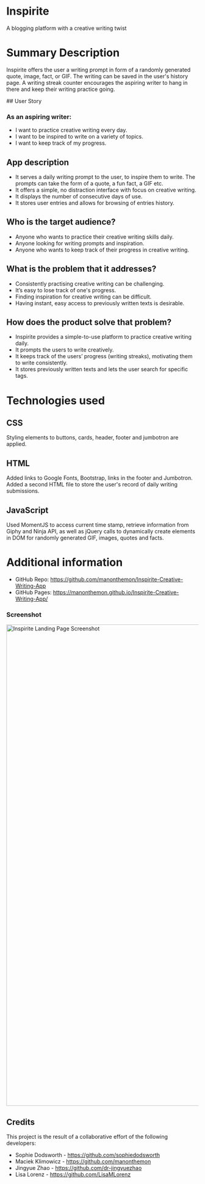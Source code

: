 # Inspirite
A blogging platform with a creative writing twist


# Summary Description
Inspirite offers the user a writing prompt in form of a randomly generated quote, image, fact, or GIF. The writing can be saved in the user's history page. A writing streak counter encourages the aspiring writer to hang in there and keep their writing practice going.

## User Story

### As an aspiring writer:

- I want to practice creative writing every day.
- I want to be inspired to write on a variety of topics.
- I want to keep track of my progress.

## App description

- It serves a daily writing prompt to the user, to inspire them to write. The prompts can take the form of a quote, a fun fact, a GIF etc.
- It offers a simple, no distraction interface with focus on creative writing. 
- It displays the number of consecutive days of use.
- It stores user entries and allows for browsing of entries history.

## Who is the target audience?
- Anyone who wants to practice their creative writing skills daily.
- Anyone looking for writing prompts and inspiration.
- Anyone who wants to keep track of their progress in creative writing.

## What is the problem that it addresses?
- Consistently practising creative writing can be challenging. 
- It’s easy to lose track of one's progress.
- Finding inspiration for creative writing can be difficult.
- Having instant, easy access to previously written texts is desirable.

## How does the product solve that problem?
- Inspirite provides a simple-to-use platform to practice creative writing daily.
- It prompts the users to write creatively.
- It keeps track of the users’ progress (writing streaks), motivating them to write consistently. 
- It stores previously written texts and lets the user search for specific tags.

# Technologies used

## CSS
Styling elements to buttons, cards, header, footer and jumbotron are applied.

## HTML
Added links to Google Fonts, Bootstrap, links in the footer and Jumbotron. Added a second HTML file to store the user's record of daily writing submissions.

## JavaScript
Used MomentJS to access current time stamp, retrieve information from Giphy and Ninja API, as well as jQuery calls to dynamically create elements in DOM for randomly generated GIF, images, quotes and facts.

# Additional information

- GitHub Repo: https://github.com/manonthemon/Inspirite-Creative-Writing-App
- GitHub Pages: https://manonthemon.github.io/Inspirite-Creative-Writing-App/


### Screenshot

<img width="1262" alt="Inspirite Landing Page Screenshot" src="https://user-images.githubusercontent.com/116456417/217004757-ee3c567f-cc6f-423a-b917-ada9ba8b495e.png">

## Credits

This project is the result of a collaborative effort of the following developers:

- Sophie Dodsworth - https://github.com/sophiedodsworth 
- Maciek Klimowicz - https://github.com/manonthemon  
- Jingyue Zhao - https://github.com/dr-jingyuezhao 
- Lisa Lorenz - https://github.com/LisaMLorenz

